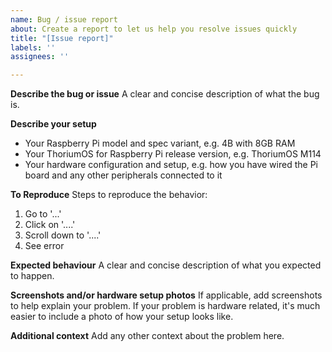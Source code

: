 ```yaml
---
name: Bug / issue report
about: Create a report to let us help you resolve issues quickly
title: "[Issue report]"
labels: ''
assignees: ''

---
```


**Describe the bug or issue**
A clear and concise description of what the bug is.

**Describe your setup**
 - Your Raspberry Pi model and spec variant, e.g. 4B with 8GB RAM
 - Your ThoriumOS for Raspberry Pi release version, e.g. ThoriumOS M114
 - Your hardware configuration and setup, e.g. how you have wired the Pi board and any other peripherals connected to it

**To Reproduce**
Steps to reproduce the behavior:
1. Go to '...'
2. Click on '....'
3. Scroll down to '....'
4. See error

**Expected behaviour**
A clear and concise description of what you expected to happen.

**Screenshots and/or hardware setup photos**
If applicable, add screenshots to help explain your problem. If your problem is hardware related, it's much easier to include a photo of how your setup looks like.

**Additional context**
Add any other context about the problem here.
